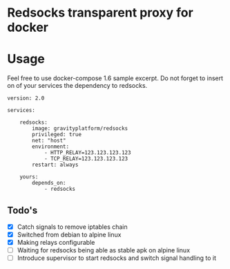 # Redsocks transparent proxy for docker

# Usage
Feel free to use docker-compose 1.6 sample excerpt. Do not forget to insert on of your services the dependency to redsocks. 
```
version: 2.0

services:

    redsocks:
        image: gravityplatform/redsocks
        privileged: true
        net: "host"
        environment:
            - HTTP_RELAY=123.123.123.123
            - TCP_RELAY=123.123.123.123
        restart: always

    yours:
        depends_on:
            - redsocks
```

## Todo's
- [x] Catch signals to remove iptables chain
- [x] Switched from debian to alpine linux
- [x] Making relays configurable
- [ ] Waiting for redsocks being able as stable apk on alpine linux
- [ ] Introduce supervisor to start redsocks and switch signal handling to it
